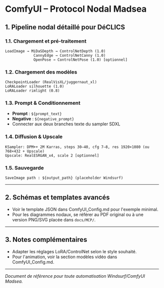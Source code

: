# ComfyUI – Protocol Nodal Madsea

## 1. Pipeline nodal détaillé pour DéCLICS

### 1.1. Chargement et pré-traitement

```
LoadImage → MiDaSDepth → ControlNetDepth (1.0)
             CannyEdge → ControlNetCanny (1.0)
             OpenPose → ControlNetPose (1.0) [optionnel]
```

### 1.2. Chargement des modèles

```
CheckpointLoader (RealVisXL/juggernaut_xl)
LoRALoader silhouette (1.0)
LoRALoader rimlight (0.8)
```

### 1.3. Prompt & Conditionnement

- **Prompt** : `${prompt_text}`
- **Negative** : `${negative_prompt}`
- Connecter aux deux branches texte du sampler SDXL

### 1.4. Diffusion & Upscale

```
KSampler: DPM++ 2M Karras, steps 30–40, cfg 7–8, res 1920×1080 (ou 768×432 + Upscale)
Upscale: RealESRGAN_x4, scale 2 [optionnel]
```

### 1.5. Sauvegarde

```
SaveImage path : ${output_path} (placeholder Windsurf)
```

---

## 2. Schémas et templates avancés

- Voir le template JSON dans ComfyUI_Config.md pour l'exemple minimal.
- Pour les diagrammes nodaux, se référer au PDF original ou à une version PNG/SVG placée dans `docs/MCP/`.

---

## 3. Notes complémentaires

- Adapter les réglages LoRA/ControlNet selon le style souhaité.
- Pour l'animation, voir la section modèles vidéo dans ComfyUI_Config.md.

---

*Document de référence pour toute automatisation Windsurf/ComfyUI Madsea.*